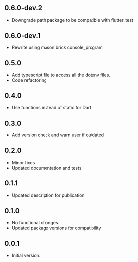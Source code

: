 ## 0.6.0-dev.2
- Downgrade path package to be compatible with flutter_test
## 0.6.0-dev.1
- Rewrite using mason brick console_program
## 0.5.0
- Add typescript file to access all the dotenv files. 
- Code refactoring
## 0.4.0
- Use functions instead of static for Dart

## 0.3.0
- Add version check and warn user if outdated

## 0.2.0
- Minor fixes
- Updated documentation and tests 

## 0.1.1
- Updated description for publication
## 0.1.0
- No functional changes.
- Updated package versions for compatibility

## 0.0.1
- Initial version.
